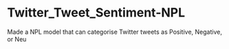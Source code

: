 # Twitter_Tweet_Sentiment-NPL
Made a NPL model that can categorise Twitter tweets as Positive, Negative, or Neu
